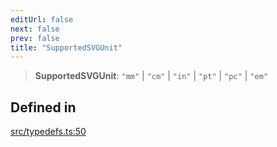 ```yaml
---
editUrl: false
next: false
prev: false
title: "SupportedSVGUnit"
---
```


> **SupportedSVGUnit**: `"mm"` \| `"cm"` \| `"in"` \| `"pt"` \| `"pc"` \| `"em"`

## Defined in

[src/typedefs.ts:50](https://github.com/fabricjs/fabric.js/blob/5c1240d8b4662e45868dd33f385f941de21c8e9c/src/typedefs.ts#L50)
